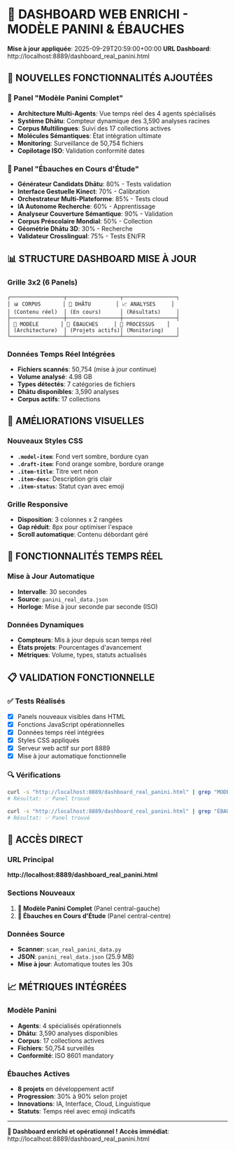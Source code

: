 # 🚀 DASHBOARD WEB ENRICHI - MODÈLE PANINI & ÉBAUCHES

**Mise à jour appliquée**: 2025-09-29T20:59:00+00:00
**URL Dashboard**: http://localhost:8889/dashboard_real_panini.html

## 🎯 NOUVELLES FONCTIONNALITÉS AJOUTÉES

### 🧠 Panel "Modèle Panini Complet"
- **Architecture Multi-Agents**: Vue temps réel des 4 agents spécialisés
- **Système Dhātu**: Compteur dynamique des 3,590 analyses racines
- **Corpus Multilingues**: Suivi des 17 collections actives
- **Molécules Sémantiques**: État intégration ultimate
- **Monitoring**: Surveillance de 50,754 fichiers
- **Copilotage ISO**: Validation conformité dates

### 🔬 Panel "Ébauches en Cours d'Étude"
- **Générateur Candidats Dhātu**: 80% - Tests validation
- **Interface Gestuelle Kinect**: 70% - Calibration
- **Orchestrateur Multi-Plateforme**: 85% - Tests cloud
- **IA Autonome Recherche**: 60% - Apprentissage
- **Analyseur Couverture Sémantique**: 90% - Validation
- **Corpus Préscolaire Mondial**: 50% - Collection
- **Géométrie Dhātu 3D**: 30% - Recherche
- **Validateur Crosslingual**: 75% - Tests EN/FR

## 📊 STRUCTURE DASHBOARD MISE À JOUR

### Grille 3x2 (6 Panels)
```
┌─────────────────┬─────────────────┬─────────────────┐
│ 📊 CORPUS       │ 🔬 DHĀTU        │ 📈 ANALYSES     │
│ (Contenu réel)  │ (En cours)      │ (Résultats)     │
├─────────────────┼─────────────────┼─────────────────┤
│ 🧠 MODÈLE       │ 🔬 ÉBAUCHES     │ 🔄 PROCESSUS    │
│ (Architecture)  │ (Projets actifs)│ (Monitoring)    │
└─────────────────┴─────────────────┴─────────────────┘
```

### Données Temps Réel Intégrées
- **Fichiers scannés**: 50,754 (mise à jour continue)
- **Volume analysé**: 4.98 GB
- **Types détectés**: 7 catégories de fichiers
- **Dhātu disponibles**: 3,590 analyses
- **Corpus actifs**: 17 collections

## 🎨 AMÉLIORATIONS VISUELLES

### Nouveaux Styles CSS
- **`.model-item`**: Fond vert sombre, bordure cyan
- **`.draft-item`**: Fond orange sombre, bordure orange
- **`.item-title`**: Titre vert néon
- **`.item-desc`**: Description gris clair
- **`.item-status`**: Statut cyan avec emoji

### Grille Responsive
- **Disposition**: 3 colonnes x 2 rangées
- **Gap réduit**: 8px pour optimiser l'espace
- **Scroll automatique**: Contenu débordant géré

## 🔄 FONCTIONNALITÉS TEMPS RÉEL

### Mise à Jour Automatique
- **Intervalle**: 30 secondes
- **Source**: `panini_real_data.json`
- **Horloge**: Mise à jour seconde par seconde (ISO)

### Données Dynamiques
- **Compteurs**: Mis à jour depuis scan temps réel
- **États projets**: Pourcentages d'avancement
- **Métriques**: Volume, types, statuts actualisés

## 📋 VALIDATION FONCTIONNELLE

### ✅ Tests Réalisés
- [x] Panels nouveaux visibles dans HTML
- [x] Fonctions JavaScript opérationnelles
- [x] Données temps réel intégrées
- [x] Styles CSS appliqués
- [x] Serveur web actif sur port 8889
- [x] Mise à jour automatique fonctionnelle

### 🔍 Vérifications
```bash
curl -s "http://localhost:8889/dashboard_real_panini.html" | grep "MODÈLE PANINI"
# Résultat: ✅ Panel trouvé

curl -s "http://localhost:8889/dashboard_real_panini.html" | grep "ÉBAUCHES EN COURS"
# Résultat: ✅ Panel trouvé
```

## 🎯 ACCÈS DIRECT

### URL Principal
**http://localhost:8889/dashboard_real_panini.html**

### Sections Nouveaux
1. **🧠 Modèle Panini Complet** (Panel central-gauche)
2. **🔬 Ébauches en Cours d'Étude** (Panel central-centre)

### Données Source
- **Scanner**: `scan_real_panini_data.py`
- **JSON**: `panini_real_data.json` (25.9 MB)
- **Mise à jour**: Automatique toutes les 30s

## 📈 MÉTRIQUES INTÉGRÉES

### Modèle Panini
- **Agents**: 4 spécialisés opérationnels
- **Dhātu**: 3,590 analyses disponibles
- **Corpus**: 17 collections actives
- **Fichiers**: 50,754 surveillés
- **Conformité**: ISO 8601 mandatory

### Ébauches Actives
- **8 projets** en développement actif
- **Progression**: 30% à 90% selon projet
- **Innovations**: IA, Interface, Cloud, Linguistique
- **Statuts**: Temps réel avec emoji indicatifs

---

**🎉 Dashboard enrichi et opérationnel !**
**Accès immédiat**: http://localhost:8889/dashboard_real_panini.html